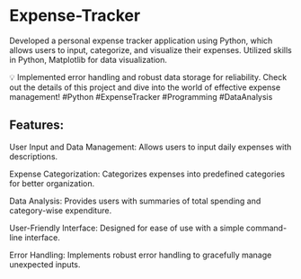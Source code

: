 # Expense-Tracker
Developed a personal expense tracker application using Python, which allows users to input, categorize, and
visualize their expenses. Utilized skills in Python, Matplotlib for data visualization.

💡 Implemented error handling and robust data storage for reliability.
Check out the details of this project and dive into the world of effective expense management! 
 #Python #ExpenseTracker #Programming #DataAnalysis


## Features:
User Input and Data Management: Allows users to input daily expenses with descriptions.

Expense Categorization: Categorizes expenses into predefined categories for better organization.

Data Analysis: Provides users with summaries of total spending and category-wise expenditure.

User-Friendly Interface: Designed for ease of use with a simple command-line interface.

Error Handling: Implements robust error handling to gracefully manage unexpected inputs.
